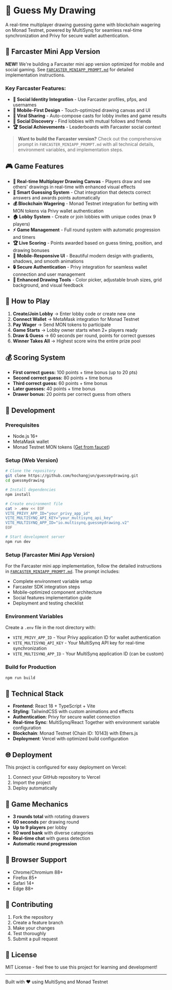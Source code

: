 # 🎨 Guess My Drawing

A real-time multiplayer drawing guessing game with blockchain wagering on Monad Testnet, powered by MultiSynq for seamless real-time synchronization and Privy for secure wallet authentication.

## 📱 Farcaster Mini App Version

**NEW!** We're building a Farcaster mini app version optimized for mobile and social gaming. See [`FARCASTER_MINIAPP_PROMPT.md`](./FARCASTER_MINIAPP_PROMPT.md) for detailed implementation instructions.

### Key Farcaster Features:
- **🎯 Social Identity Integration** - Use Farcaster profiles, pfps, and usernames
- **📱 Mobile-First Design** - Touch-optimized drawing canvas and UI
- **🔗 Viral Sharing** - Auto-compose casts for lobby invites and game results
- **👥 Social Discovery** - Find lobbies with mutual follows and friends
- **🏆 Social Achievements** - Leaderboards with Farcaster social context

> **Want to build the Farcaster version?** Check out the comprehensive prompt in `FARCASTER_MINIAPP_PROMPT.md` with all technical details, environment variables, and implementation steps.

## 🎮 Game Features

- **🎨 Real-time Multiplayer Drawing Canvas** - Players draw and see others' drawings in real-time with enhanced visual effects
- **🧠 Smart Guessing System** - Chat integration that detects correct answers and awards points automatically
- **💰 Blockchain Wagering** - Monad Testnet integration for betting with MON tokens via Privy wallet authentication
- **🏠 Lobby System** - Create or join lobbies with unique codes (max 9 players)
- **⚡ Game Management** - Full round system with automatic progression and timers
- **🏆 Live Scoring** - Points awarded based on guess timing, position, and drawing bonuses
- **📱 Mobile-Responsive UI** - Beautiful modern design with gradients, shadows, and smooth animations
- **🔒 Secure Authentication** - Privy integration for seamless wallet connection and user management
- **🎯 Enhanced Drawing Tools** - Color picker, adjustable brush sizes, grid background, and visual feedback

## 🎯 How to Play

1. **Create/Join Lobby** → Enter lobby code or create new one
2. **Connect Wallet** → MetaMask integration for Monad Testnet
3. **Pay Wager** → Send MON tokens to participate  
4. **Game Starts** → Lobby owner starts when 2+ players ready
5. **Draw & Guess** → 60 seconds per round, points for correct guesses
6. **Winner Takes All** → Highest score wins the entire prize pool

## 💰 Scoring System

- **First correct guess:** 100 points + time bonus (up to 20 pts)
- **Second correct guess:** 80 points + time bonus  
- **Third correct guess:** 60 points + time bonus
- **Later guesses:** 40 points + time bonus
- **Drawer bonus:** 20 points per correct guess from others

## 🚀 Development

### Prerequisites

- Node.js 16+
- MetaMask wallet
- Monad Testnet MON tokens ([Get from faucet](https://faucet.monad.xyz))

### Setup (Web Version)

```bash
# Clone the repository
git clone https://github.com/hochangjun/guessmydrawing.git
cd guessmydrawing

# Install dependencies
npm install

# Create environment file
cat > .env << EOF
VITE_PRIVY_APP_ID="your_privy_app_id"
VITE_MULTISYNQ_API_KEY="your_multisynq_api_key"
VITE_MULTISYNQ_APP_ID="io.multisynq.guessmydrawing.v2"
EOF

# Start development server
npm run dev
```

### Setup (Farcaster Mini App Version)

For the Farcaster mini app implementation, follow the detailed instructions in [`FARCASTER_MINIAPP_PROMPT.md`](./FARCASTER_MINIAPP_PROMPT.md). The prompt includes:

- Complete environment variable setup
- Farcaster SDK integration steps
- Mobile-optimized component architecture
- Social features implementation guide
- Deployment and testing checklist

### Environment Variables

Create a `.env` file in the root directory with:

- `VITE_PRIVY_APP_ID` - Your Privy application ID for wallet authentication
- `VITE_MULTISYNQ_API_KEY` - Your MultiSynq API key for real-time synchronization
- `VITE_MULTISYNQ_APP_ID` - Your MultiSynq application ID (can be custom)

### Build for Production

```bash
npm run build
```

## 🔧 Technical Stack

- **Frontend**: React 18 + TypeScript + Vite
- **Styling**: TailwindCSS with custom animations and effects
- **Authentication**: Privy for secure wallet connection
- **Real-time Sync**: MultiSynq/React Together with environment variable configuration
- **Blockchain**: Monad Testnet (Chain ID: 10143) with Ethers.js
- **Deployment**: Vercel with optimized build configuration

## 🌐 Deployment

This project is configured for easy deployment on Vercel:

1. Connect your GitHub repository to Vercel
2. Import the project
3. Deploy automatically

## 🎨 Game Mechanics

- **3 rounds total** with rotating drawers
- **60 seconds** per drawing round
- **Up to 9 players** per lobby
- **50 word bank** with diverse categories
- **Real-time chat** with guess detection
- **Automatic round progression**

## 📱 Browser Support

- Chrome/Chromium 88+
- Firefox 85+
- Safari 14+
- Edge 88+

## 🤝 Contributing

1. Fork the repository
2. Create a feature branch
3. Make your changes
4. Test thoroughly
5. Submit a pull request

## 📄 License

MIT License - feel free to use this project for learning and development!

---

Built with ❤️ using MultiSynq and Monad Testnet 
